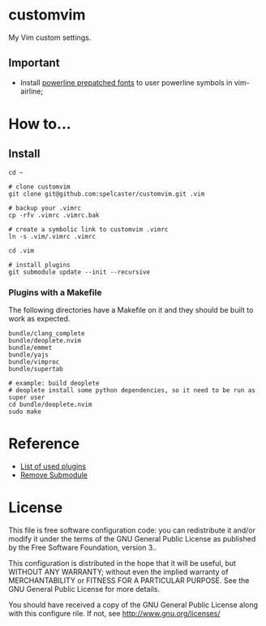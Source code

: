 # customvim

My Vim custom settings.

## Important

- Install [powerline prepatched fonts](https://github.com/powerline/fonts) to
  user powerline symbols in vim-airline;

# How to...

## Install

```shell
cd ~

# clone customvim
git clone git@github.com:spelcaster/customvim.git .vim

# backup your .vimrc
cp -rfv .vimrc .vimrc.bak

# create a symbolic link to customvim .vimrc
ln -s .vim/.vimrc .vimrc

cd .vim

# install plugins
git submodule update --init --recursive
```

### Plugins with a Makefile

The following directories have a Makefile on it and they should be built to work
as expected.

```shell
bundle/clang_complete
bundle/deoplete.nvim
bundle/emmet
bundle/yajs
bundle/vimproc
bundle/supertab

# example: build deoplete
# deoplete install some python dependencies, so it need to be run as super user
cd bundle/deoplete.nvim
sudo make
```

# Reference

- [List of used plugins](https://raw.githubusercontent.com/spelcaster/customvim/master/.gitmodules)
- [Remove Submodule](https://gist.github.com/kyleturner/1563153)

# License
This file is free software configuration code: you can redistribute it
and/or modify it under the terms of the GNU General Public License as
published by the Free Software Foundation, version 3..

This configuration is distributed in the hope that it will be useful,
but WITHOUT ANY WARRANTY; without even the implied warranty of
MERCHANTABILITY or FITNESS FOR A PARTICULAR PURPOSE.  See the
GNU General Public License for more details.

You should have received a copy of the GNU General Public License
along with this configure rile.  If not, see <http://www.gnu.org/licenses/>

